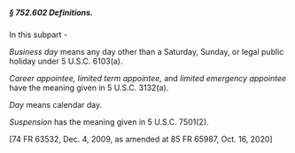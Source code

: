 ##### § 752.602 Definitions. #####

In this subpart -

*Business day* means any day other than a Saturday, Sunday, or legal public holiday under 5 U.S.C. 6103(a).

*Career appointee, limited term appointee,* and *limited emergency appointee* have the meaning given in 5 U.S.C. 3132(a).

*Day* means calendar day.

*Suspension* has the meaning given in 5 U.S.C. 7501(2).

[74 FR 63532, Dec. 4, 2009, as amended at 85 FR 65987, Oct. 16, 2020]